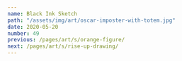 ```yaml
---
name: Black Ink Sketch
path: "/assets/img/art/oscar-imposter-with-totem.jpg"
date: 2020-05-20
number: 49
previous: /pages/art/s/orange-figure/
next: /pages/art/s/rise-up-drawing/
---
```

